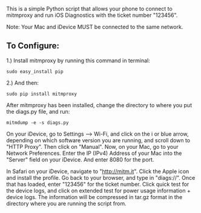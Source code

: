 This is a simple Python script that allows your phone to connect to mitmproxy and run iOS Diagnostics with the ticket number "123456".

Note: Your Mac and iDevice MUST be connected to the same network.


## To Configure:

1.) Install mitmproxy by running this command in terminal:

```
sudo easy_install pip
```

2.) And then:
```
sudo pip install mitmproxy
```

After mitmproxy has been installed, change the directory to where you put the diags.py file, and run:
```
mitmdump -e -s diags.py
```

On your iDevice, go to Settings --> Wi-Fi, and click on the i or blue arrow, depending on which software version you are running, and scroll down to "HTTP Proxy". Then click on "Manual". Now, on your Mac, go to your Network Preferences. Enter the IP (IPv4) Address of your Mac into the "Server" field on your iDevice. And enter 8080 for the port.

In Safari on your iDevice, navigate to "http://mitm.it". Click the Apple icon and install the profile. Go back to your browser, and type in "diags://". Once that has loaded, enter "123456" for the ticket number. Click quick test for the device logs, and click on extended test for power usage information + device logs. The information will be compressed in tar.gz format in the directory where you are running the script from.